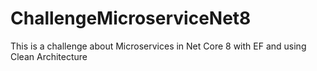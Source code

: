 # ChallengeMicroserviceNet8
This is a challenge about Microservices in Net Core 8 with EF and using Clean Architecture

